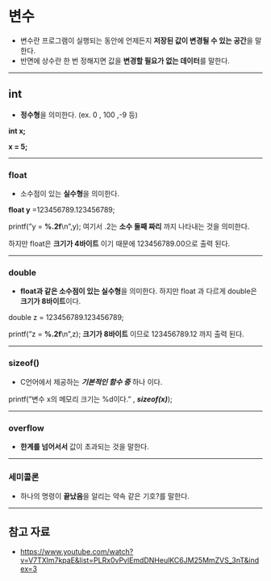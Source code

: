 

# 변수

- 변수란 프로그램이 실행되는 동안에 언제든지 **저장된 값이 변경될 수 있는 공간**을 말한다.
- 반면에 상수란 한 번 정해지면 값을 **변경할 필요가 없는 데이터**를 말한다.

------

## int

- **정수형**을 의미한다. (ex. 0 , 100 ,-9 등)

**int x;**

**x = 5;**

------

### float

- 소수점이 있는 **실수형**을 의미한다.

**float y** =123456789.123456789;

printf(”y = **%.2f**\n”,y);      여기서 .2는 **소수 둘째 짜리** 까지 나타내는 것을 의미한다.

하지만 float은 **크기가 4바이트** 이기 때문에 123456789.00으로 출력 된다.

------

### double

- **float과 같은 소수점이 있는 실수형**을 의미한다. 하지만 float 과 다르게 double은 **크기가 8바이트**이다.

double z = 123456789.123456789;

printf(”z = **%.2f**\n”,z);   **크기가 8바이트** 이므로 123456789.12 까지 출력 된다.

------

### sizeof()

- C언어에서 제공하는 ***기본적인 함수 중*** 하나 이다.

printf(”변수 x의 메모리 크기는 %d이다.” , ***sizeof(x)***);

------

### overflow

- **한계를 넘어서서** 값이 초과되는 것을 말한다.

------

### 세미콜론

- 하나의 명령이 **끝났음**을 알리는 약속 같은 기호?를 말한다.

------

## 참고 자료

- https://www.youtube.com/watch?v=V7TXlm7kpaE&list=PLRx0vPvlEmdDNHeulKC6JM25MmZVS_3nT&index=3